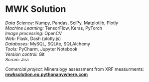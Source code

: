 # MWK Solution  
*Data Science:* Numpy, Pandas, SciPy, Matplotlib, Plotly  
*Machine Learning:* TensorFlow, Keras, PyTorch  
*Image processing:*	OpenCV  
*Web:* Flask, Dash (plotly.js)  
*Databases:* MySQL, SQLite, SQLAlchemy  
*Tools:* PyCharm, Jupyter Notebook  
*Version control:* Git  
*Scrum:* Jira  

*Comercial project:* Mineralogy assessment from XRF measurments: **[mwksolution.eu.pythonanywhere.com](https://mwksolution.eu.pythonanywhere.com)**
